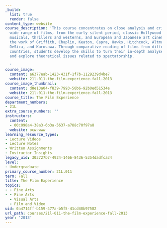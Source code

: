 ```yaml
---
_build:
  list: true
  render: false
content_type: website
course_description: 'This course concentrates on close analysis and criticism of a
  wide range of films, from the early silent period, classic Hollywood genres including
  musicals, thrillers and westerns, and European and Japanese art cinema. It explores
  the work of Griffith, Chaplin, Keaton, Capra, Hawks, Hitchcock, Altman, Renoir,
  DeSica, and Kurosawa. Through comparative reading of films from different eras and
  countries, students develop the skills to turn their in-depth analyses into interpretations
  and explore theoretical issues related to spectatorship.

  '
course_image:
  content: a6377eab-1423-431f-1f7b-1129239d4be7
  website: 21l-011-the-film-experience-fall-2013
course_image_thumbnail:
  content: d8e13a04-f839-7993-50b6-92b0ed51534e
  website: 21l-011-the-film-experience-fall-2013
course_title: The Film Experience
department_numbers:
- 21L
extra_course_numbers: ''
instructors:
  content:
  - 00c098a4-38a3-6b3a-5637-a788c70f97a8
  website: ocw-www
learning_resource_types:
- Lecture Videos
- Lecture Notes
- Written Assignments
- Instructor Insights
legacy_uid: 303727b7-4924-1466-8436-5354dadfca34
level:
- Undergraduate
primary_course_number: 21L.011
term: Fall
title: The Film Experience
topics:
- - Fine Arts
- - Fine Arts
  - Visual Arts
  - Film and Video
uid: 0a4714ff-b159-477a-b5f5-41cd48b97582
url_path: courses/21l-011-the-film-experience-fall-2013
year: '2013'
---
```

